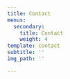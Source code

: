 ```yaml
---
title: Contact
menus:
  secondary:
    title: Contact
    weight: 4
template: contact
subtitle: ''
img_path: ''

---
```

